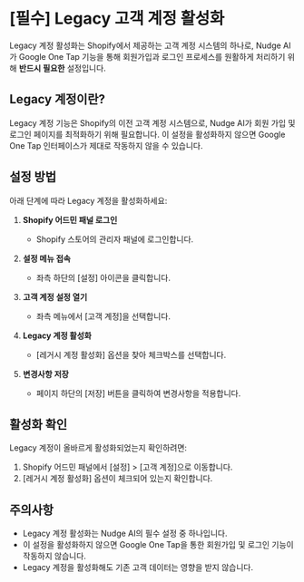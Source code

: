# [필수] Legacy 고객 계정 활성화

Legacy 계정 활성화는 Shopify에서 제공하는 고객 계정 시스템의 하나로, Nudge AI가 Google One Tap 기능을 통해 회원가입과 로그인 프로세스를 원활하게 처리하기 위해 **반드시 필요한** 설정입니다.

## Legacy 계정이란?

Legacy 계정 기능은 Shopify의 이전 고객 계정 시스템으로, Nudge AI가 회원 가입 및 로그인 페이지를 최적화하기 위해 필요합니다. 이 설정을 활성화하지 않으면 Google One Tap 인터페이스가 제대로 작동하지 않을 수 있습니다.

## 설정 방법

아래 단계에 따라 Legacy 계정을 활성화하세요:

1. **Shopify 어드민 패널 로그인**
   - Shopify 스토어의 관리자 패널에 로그인합니다.

2. **설정 메뉴 접속**
   - 좌측 하단의 [설정] 아이콘을 클릭합니다.

3. **고객 계정 설정 열기**
   - 좌측 메뉴에서 [고객 계정]을 선택합니다.

4. **Legacy 계정 활성화**
   - [레거시 계정 활성화] 옵션을 찾아 체크박스를 선택합니다.

5. **변경사항 저장**
   - 페이지 하단의 [저장] 버튼을 클릭하여 변경사항을 적용합니다.

## 활성화 확인

Legacy 계정이 올바르게 활성화되었는지 확인하려면:

1. Shopify 어드민 패널에서 [설정] > [고객 계정]으로 이동합니다.
2. [레거시 계정 활성화] 옵션이 체크되어 있는지 확인합니다.

## 주의사항

- Legacy 계정 활성화는 Nudge AI의 필수 설정 중 하나입니다.
- 이 설정을 활성화하지 않으면 Google One Tap을 통한 회원가입 및 로그인 기능이 작동하지 않습니다.
- Legacy 계정을 활성화해도 기존 고객 데이터는 영향을 받지 않습니다.

